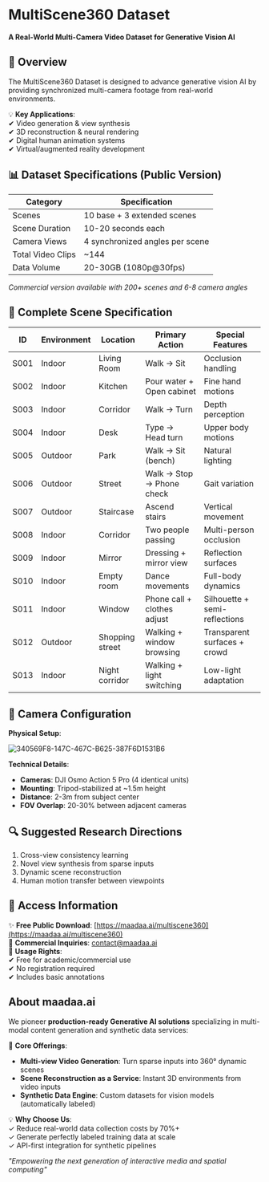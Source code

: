 # MultiScene360 Dataset  
**A Real-World Multi-Camera Video Dataset for Generative Vision AI**  

## 📌 Overview  
The MultiScene360 Dataset is designed to advance generative vision AI by providing synchronized multi-camera footage from real-world environments.  

💡 **Key Applications**:  
✔ Video generation & view synthesis  
✔ 3D reconstruction & neural rendering  
✔ Digital human animation systems  
✔ Virtual/augmented reality development  

## 📊 Dataset Specifications (Public Version)  
| Category            | Specification                          |
|---------------------|----------------------------------------|
| Scenes              | 10 base + 3 extended scenes           |
| Scene Duration      | 10-20 seconds each                   |
| Camera Views        | 4 synchronized angles per scene      |
| Total Video Clips   | ~144                                 |
| Data Volume         | 20-30GB (1080p@30fps)               |

*Commercial version available with 200+ scenes and 6-8 camera angles*

## 🌆 Complete Scene Specification  
| ID   | Environment | Location        | Primary Action             | Special Features          |
|------|-------------|-----------------|----------------------------|---------------------------|
| S001 | Indoor      | Living Room     | Walk → Sit                 | Occlusion handling        |
| S002 | Indoor      | Kitchen         | Pour water + Open cabinet  | Fine hand motions         |
| S003 | Indoor      | Corridor        | Walk → Turn                | Depth perception         |
| S004 | Indoor      | Desk            | Type → Head turn           | Upper body motions       |
| S005 | Outdoor     | Park            | Walk → Sit (bench)         | Natural lighting         |
| S006 | Outdoor     | Street          | Walk → Stop → Phone check  | Gait variation           |
| S007 | Outdoor     | Staircase       | Ascend stairs              | Vertical movement        |
| S008 | Indoor      | Corridor        | Two people passing         | Multi-person occlusion   |
| S009 | Indoor      | Mirror          | Dressing + mirror view     | Reflection surfaces      |
| S010 | Indoor      | Empty room      | Dance movements            | Full-body dynamics       |
| S011 | Indoor      | Window          | Phone call + clothes adjust| Silhouette + semi-reflections |
| S012 | Outdoor     | Shopping street | Walking + window browsing  | Transparent surfaces + crowd |
| S013 | Indoor      | Night corridor  | Walking + light switching  | Low-light adaptation     |

## 🎥 Camera Configuration  
**Physical Setup**:  

![340569F8-147C-467C-B625-387F6D1531B6](https://github.com/user-attachments/assets/6de2149b-4d5f-452e-a16d-ceb614b82319)


**Technical Details**:  
- **Cameras**: DJI Osmo Action 5 Pro (4 identical units)  
- **Mounting**: Tripod-stabilized at ~1.5m height  
- **Distance**: 2-3m from subject center  
- **FOV Overlap**: 20-30% between adjacent cameras  

## 🔍 Suggested Research Directions  
1. Cross-view consistency learning  
2. Novel view synthesis from sparse inputs  
3. Dynamic scene reconstruction  
4. Human motion transfer between viewpoints  

## 🚀 Access Information  
✨ **Free Public Download**: [https://maadaa.ai/multiscene360](https://maadaa.ai/multiscene360)  
💼 **Commercial Inquiries**: contact@maadaa.ai  
🎯 **Usage Rights**:  
✔ Free for academic/commercial use  
✔ No registration required  
✔ Includes basic annotations 

## About maadaa.ai
We pioneer **production-ready Generative AI solutions** specializing in multi-modal content generation and synthetic data services:  

🚀 **Core Offerings**:  
- **Multi-view Video Generation**: Turn sparse inputs into 360° dynamic scenes  
- **Scene Reconstruction as a Service**: Instant 3D environments from video inputs  
- **Synthetic Data Engine**: Custom datasets for vision models (automatically labeled)  


💡 **Why Choose Us**:  
✓ Reduce real-world data collection costs by 70%+  
✓ Generate perfectly labeled training data at scale  
✓ API-first integration for synthetic pipelines  

*"Empowering the next generation of interactive media and spatial computing"*  
 
